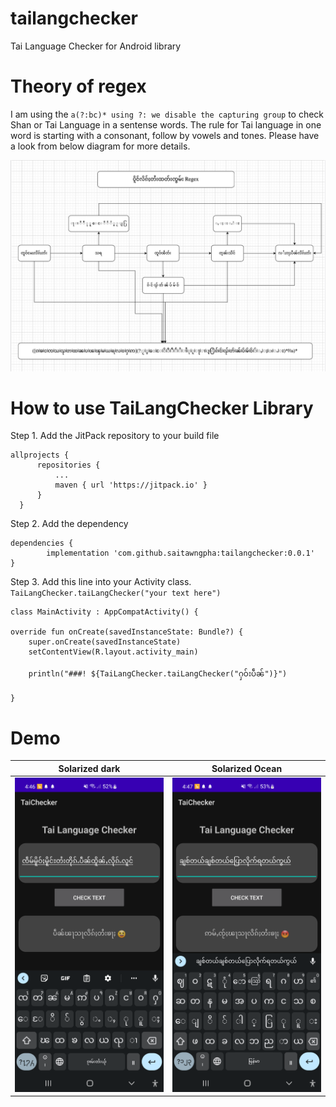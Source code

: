 # tailangchecker
Tai Language Checker for Android library

# Theory of regex
I am using the ` a(?:bc)* using ?: we disable the capturing group ` to check Shan or Tai Language in a sentense words. The rule for Tai language in one word is starting with a consonant, follow by vowels and tones. Please have a look from below diagram for more details.

![](diagram.png)

# How to use TaiLangChecker Library
Step 1. Add the JitPack repository to your build file 
  ```
  allprojects {
		repositories {
			...
			maven { url 'https://jitpack.io' }
		}
	}
  ```
  
Step 2. Add the dependency
  

	dependencies {
	        implementation 'com.github.saitawngpha:tailangchecker:0.0.1'
	}


Step 3. Add this line into your Activity class. `TaiLangChecker.taiLangChecker("your text here")`
  
    class MainActivity : AppCompatActivity() {

    override fun onCreate(savedInstanceState: Bundle?) {
        super.onCreate(savedInstanceState)
        setContentView(R.layout.activity_main)

        println("###! ${TaiLangChecker.taiLangChecker("ႁဝ်းပဵၼ်")}")
           
    }
    

# Demo
Solarized dark             |  Solarized Ocean
:-------------------------:|:-------------------------:
![](1.png)  |  ![](2.png)
